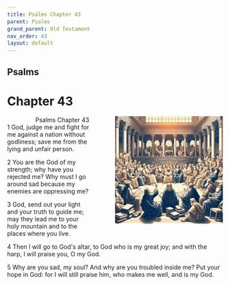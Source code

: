 ```yaml
---
title: Psalms Chapter 43
parent: Psalms
grand_parent: Old Testament
nav_order: 43
layout: default
---
```


## Psalms

# Chapter 43

<div style="clear: both; text-align: right;">
    <img src="/assets/Image/Psalms/500/43.jpg" alt="Psalms Chapter 43" class="chapter-image" style="max-width: 50%; height: auto; float: right; margin: 0 0 10px 10px; padding-left: 10%;">
    <figcaption style="font-size: 14px;">Psalms Chapter 43</figcaption>
</div>
1 God, judge me and fight for me against a nation without godliness; save me from the lying and unfair person.

2 You are the God of my strength; why have you rejected me? Why must I go around sad because my enemies are oppressing me?

3 God, send out your light and your truth to guide me; may they lead me to your holy mountain and to the places where you live.

4 Then I will go to God's altar, to God who is my great joy; and with the harp, I will praise you, O my God.

5 Why are you sad, my soul? And why are you troubled inside me? Put your hope in God: for I will still praise him, who makes me well, and is my God.


